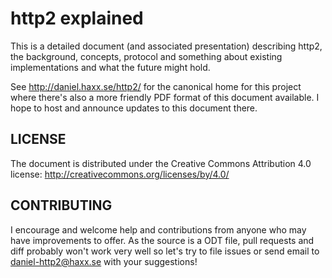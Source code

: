 http2 explained
===============

This is a detailed document (and associated presentation) describing http2,
the background, concepts, protocol and something about existing
implementations and what the future might hold.

See http://daniel.haxx.se/http2/ for the canonical home for this project where
there's also a more friendly PDF format of this document available. I hope to
host and announce updates to this document there.

LICENSE
-------

The document is distributed under the Creative Commons Attribution 4.0
license: http://creativecommons.org/licenses/by/4.0/

CONTRIBUTING
------------

I encourage and welcome help and contributions from anyone who may have
improvements to offer. As the source is a ODT file, pull requests and diff
probably won't work very well so let's try to file issues or send email to
daniel-http2@haxx.se with your suggestions!
